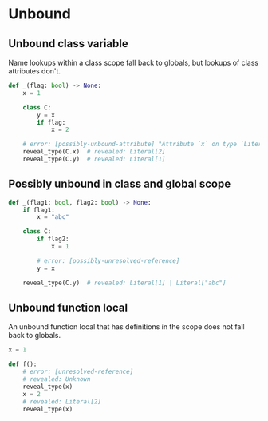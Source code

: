 # Unbound

## Unbound class variable

Name lookups within a class scope fall back to globals, but lookups of class attributes don't.

```py
def _(flag: bool) -> None:
    x = 1

    class C:
        y = x
        if flag:
            x = 2

    # error: [possibly-unbound-attribute] "Attribute `x` on type `Literal[C]` is possibly unbound"
    reveal_type(C.x)  # revealed: Literal[2]
    reveal_type(C.y)  # revealed: Literal[1]
```

## Possibly unbound in class and global scope

```py
def _(flag1: bool, flag2: bool) -> None:
    if flag1:
        x = "abc"

    class C:
        if flag2:
            x = 1

        # error: [possibly-unresolved-reference]
        y = x

    reveal_type(C.y)  # revealed: Literal[1] | Literal["abc"]
```

## Unbound function local

An unbound function local that has definitions in the scope does not fall back to globals.

```py
x = 1

def f():
    # error: [unresolved-reference]
    # revealed: Unknown
    reveal_type(x)
    x = 2
    # revealed: Literal[2]
    reveal_type(x)
```
